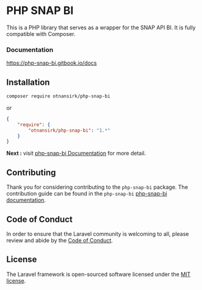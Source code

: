 # PHP SNAP BI
This is a PHP library that serves as a wrapper for the SNAP API BI. It is fully compatible with Composer.

### Documentation
https://php-snap-bi.gitbook.io/docs

## Installation
```bash
composer require otnansirk/php-snap-bi
```
or
```json
{
    "require": {
        "otnansirk/php-snap-bi": "1.*"
    }
}
```
**Next :**
visit [php-snap-bi Documentation](https://php-snap-bi.gitbook.io/config) for more detail.

## Contributing
Thank you for considering contributing to the `php-snap-bi` package. The contribution guide can be found in the `php-snap-bi` [php-snap-bi documentation](https://php-snap-bi.gitbook.io/contribution).

## Code of Conduct
In order to ensure that the Laravel community is welcoming to all, please review and abide by the [Code of Conduct](https://php-snap-bi.gitbook.io/contribution#code-of-conduct).

## License
The Laravel framework is open-sourced software licensed under the [MIT license](https://opensource.org/license/mit).
